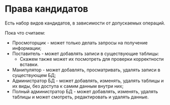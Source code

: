 # Права кандидатов
Есть набор видов кандидатов, в зависимости от допускаемых операций.

Пока что считаем:

*   Просмоторщик - может только делать запросы на получение информации;
*   Поставитель - может добавлять записи в существующие таблицы:
    *   Скажем также может их посмотреть для проверки корректности вставки.
*   Манипулятор - может добавлять, просматривать, удалять записи в существующем БД;
*   Администратор БД - может добавлять, изменять, удалять таблицы и их виды, без доступа к самим данным внутри них;
*   Полный администратор БД - может добавлять, изменять, удалять таблицы и может смотреть, редактировать и удалять данные.